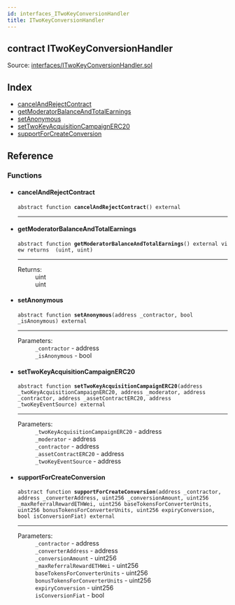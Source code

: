 ```yaml
---
id: interfaces_ITwoKeyConversionHandler
title: ITwoKeyConversionHandler
---
```


<div class="contract-doc"><div class="contract"><h2 class="contract-header"><span class="contract-kind">contract</span> ITwoKeyConversionHandler</h2><div class="source">Source: <a href="git+https://github.com/2keynet/web3-alpha/blob/v0.0.3/contracts/interfaces/ITwoKeyConversionHandler.sol" target="_blank">interfaces/ITwoKeyConversionHandler.sol</a></div></div><div class="index"><h2>Index</h2><ul><li><a href="interfaces_ITwoKeyConversionHandler.html#cancelAndRejectContract">cancelAndRejectContract</a></li><li><a href="interfaces_ITwoKeyConversionHandler.html#getModeratorBalanceAndTotalEarnings">getModeratorBalanceAndTotalEarnings</a></li><li><a href="interfaces_ITwoKeyConversionHandler.html#setAnonymous">setAnonymous</a></li><li><a href="interfaces_ITwoKeyConversionHandler.html#setTwoKeyAcquisitionCampaignERC20">setTwoKeyAcquisitionCampaignERC20</a></li><li><a href="interfaces_ITwoKeyConversionHandler.html#supportForCreateConversion">supportForCreateConversion</a></li></ul></div><div class="reference"><h2>Reference</h2><div class="functions"><h3>Functions</h3><ul><li><div class="item function"><span id="cancelAndRejectContract" class="anchor-marker"></span><h4 class="name">cancelAndRejectContract</h4><div class="body"><code class="signature"><span>abstract </span>function <strong>cancelAndRejectContract</strong><span>() </span><span>external </span></code><hr/></div></div></li><li><div class="item function"><span id="getModeratorBalanceAndTotalEarnings" class="anchor-marker"></span><h4 class="name">getModeratorBalanceAndTotalEarnings</h4><div class="body"><code class="signature"><span>abstract </span>function <strong>getModeratorBalanceAndTotalEarnings</strong><span>() </span><span>external </span><span>view </span><span>returns  (uint, uint) </span></code><hr/><dl><dt><span class="label-return">Returns:</span></dt><dd>uint</dd><dd>uint</dd></dl></div></div></li><li><div class="item function"><span id="setAnonymous" class="anchor-marker"></span><h4 class="name">setAnonymous</h4><div class="body"><code class="signature"><span>abstract </span>function <strong>setAnonymous</strong><span>(address _contractor, bool _isAnonymous) </span><span>external </span></code><hr/><dl><dt><span class="label-parameters">Parameters:</span></dt><dd><div><code>_contractor</code> - address</div><div><code>_isAnonymous</code> - bool</div></dd></dl></div></div></li><li><div class="item function"><span id="setTwoKeyAcquisitionCampaignERC20" class="anchor-marker"></span><h4 class="name">setTwoKeyAcquisitionCampaignERC20</h4><div class="body"><code class="signature"><span>abstract </span>function <strong>setTwoKeyAcquisitionCampaignERC20</strong><span>(address _twoKeyAcquisitionCampaignERC20, address _moderator, address _contractor, address _assetContractERC20, address _twoKeyEventSource) </span><span>external </span></code><hr/><dl><dt><span class="label-parameters">Parameters:</span></dt><dd><div><code>_twoKeyAcquisitionCampaignERC20</code> - address</div><div><code>_moderator</code> - address</div><div><code>_contractor</code> - address</div><div><code>_assetContractERC20</code> - address</div><div><code>_twoKeyEventSource</code> - address</div></dd></dl></div></div></li><li><div class="item function"><span id="supportForCreateConversion" class="anchor-marker"></span><h4 class="name">supportForCreateConversion</h4><div class="body"><code class="signature"><span>abstract </span>function <strong>supportForCreateConversion</strong><span>(address _contractor, address _converterAddress, uint256 _conversionAmount, uint256 _maxReferralRewardETHWei, uint256 baseTokensForConverterUnits, uint256 bonusTokensForConverterUnits, uint256 expiryConversion, bool isConversionFiat) </span><span>external </span></code><hr/><dl><dt><span class="label-parameters">Parameters:</span></dt><dd><div><code>_contractor</code> - address</div><div><code>_converterAddress</code> - address</div><div><code>_conversionAmount</code> - uint256</div><div><code>_maxReferralRewardETHWei</code> - uint256</div><div><code>baseTokensForConverterUnits</code> - uint256</div><div><code>bonusTokensForConverterUnits</code> - uint256</div><div><code>expiryConversion</code> - uint256</div><div><code>isConversionFiat</code> - bool</div></dd></dl></div></div></li></ul></div></div></div>
